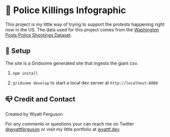 # :rotating_light: Police Killings Infographic

This project is my little way of trying to support the protests happening right now in the US. The data used for this project comes from the [Washington Posts Police Shootings Dataset](https://github.com/washingtonpost/data-police-shootings).

## :rocket: Setup

The site is a Gridsome generated site that ingests the giant csv.

1. `npm install`

2. `gridsome develop` to start a local dev server at `http://localhost:8080`


## :mailbox_closed: Credit and Contact

Created by Wyatt Ferguson 

For any comments or questions your can reach me on Twitter [@wyattferguson](https://twitter.com/wyattferguson) or visit my little portfolio at [wyattf.dev](https://wyattf.dev)

